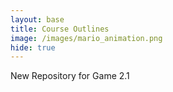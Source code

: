 ```yaml
---
layout: base
title: Course Outlines
image: /images/mario_animation.png
hide: true
---
```


New Repository for Game 2.1